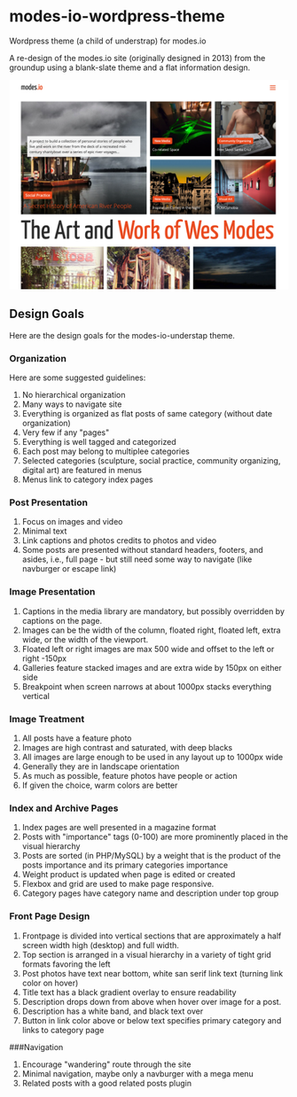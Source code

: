 # modes-io-wordpress-theme
Wordpress theme (a child of understrap) for modes.io

A re-design of the modes.io site (originally designed in 2013) from the groundup using a blank-slate theme and a flat information design.

![modes-io-understap theme in action](screenshot.png)

## Design Goals

Here are the design goals for the modes-io-understap theme.

### Organization

Here are some suggested guidelines:

1. No hierarchical organization
1. Many ways to navigate site
1. Everything is organized as flat posts of same category (without date organization)
1. Very few if any "pages"
1. Everything is well tagged and categorized
1. Each post may belong to multiplee categories
1. Selected categories (sculpture, social practice, community organizing, digital art) are featured in menus
1. Menus link to category index pages

### Post Presentation

1. Focus on images and video
1. Minimal text
1. Link captions and photos credits to photos and video
1. Some posts are presented without standard headers, footers, and asides, i.e., full page - but still need some way to navigate (like navburger or escape link)

### Image Presentation

1. Captions in the media library are mandatory, but possibly overridden by captions on the page.
1. Images can be the width of the column, floated right, floated left, extra wide, or the width of the viewport. 
1. Floated left or right images are max 500 wide and offset to the left or right -150px
1. Galleries feature stacked images and are extra wide by 150px on either side
1. Breakpoint when screen narrows at about 1000px stacks everything vertical

### Image Treatment

1. All posts have a feature photo
1. Images are high contrast and saturated, with deep blacks
1. All images are large enough to be used in any layout up to 1000px wide
1. Generally they are in landscape orientation
1. As much as possible, feature photos have people or action
1. If given the choice, warm colors are better

###  Index and Archive Pages

1. Index pages are well presented in a magazine format
1. Posts with "importance" tags (0-100) are more prominently placed in the visual hierarchy 
1. Posts are sorted (in PHP/MySQL) by a weight that is the product of the posts importance and its primary categories importance
1. Weight product is updated when page is edited or created
1. Flexbox and grid are used to make page responsive.
1. Category pages have category name and description under top group

### Front Page Design

1. Frontpage is divided into vertical sections that are approximately a half screen width high (desktop) and full width.
1. Top section is arranged in a visual hierarchy in a variety of tight grid formats favoring the left
1. Post photos have text near bottom, white san serif link text (turning link color on hover)
1. Title text has a black gradient overlay to ensure readability
1. Description drops down from above when hover over image for a post.
1. Description has a white band, and black text over
1. Button in link color above or below text specifies primary category and links to category page

###Navigation

1. Encourage "wandering" route through the site
1. Minimal navigation, maybe only a navburger with a mega menu
1. Related posts with a good related posts plugin
